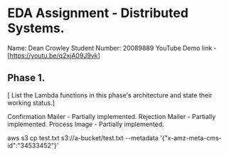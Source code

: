 # EDA Assignment - Distributed Systems.
Name: Dean Crowley
Student Number: 20089889
YouTube Demo link - [https://youtu.be/q2xjA09J9vk]

## Phase 1.
[ List the Lambda functions in this phase's architecture and state their working status.]

Confirmation Mailer - Partially implemented.
Rejection Mailer - Partially implemented.
Process Image - Partially implemented.

aws s3 cp test.txt s3://a-bucket/test.txt --metadata '{"x-amz-meta-cms-id":"34533452"}'
